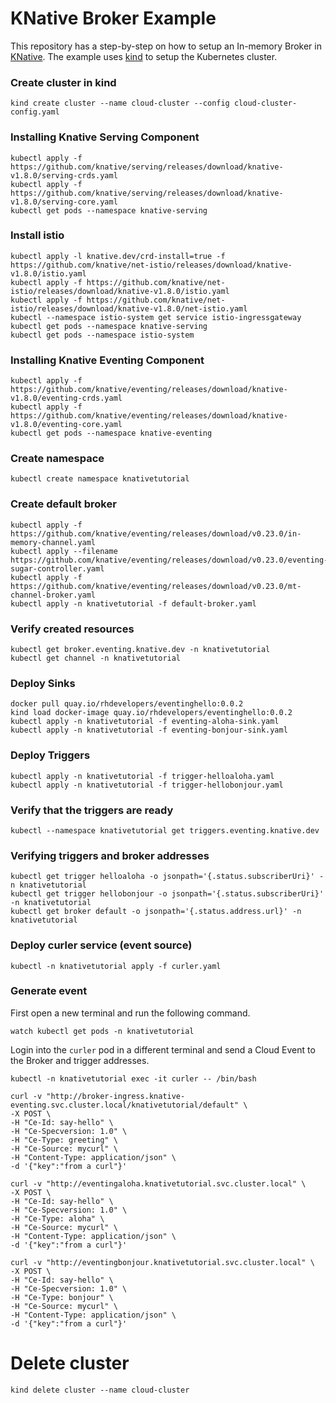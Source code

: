 # KNative Broker Example

This repository has a step-by-step on how to setup an In-memory Broker in [KNative](https://knative.dev). The example uses [kind](https://kind.sigs.k8s.io) to setup the Kubernetes cluster.

### Create cluster in kind
```
kind create cluster --name cloud-cluster --config cloud-cluster-config.yaml
```

### Installing Knative Serving Component
```
kubectl apply -f https://github.com/knative/serving/releases/download/knative-v1.8.0/serving-crds.yaml
kubectl apply -f https://github.com/knative/serving/releases/download/knative-v1.8.0/serving-core.yaml
kubectl get pods --namespace knative-serving
```
### Install istio
```
kubectl apply -l knative.dev/crd-install=true -f https://github.com/knative/net-istio/releases/download/knative-v1.8.0/istio.yaml
kubectl apply -f https://github.com/knative/net-istio/releases/download/knative-v1.8.0/istio.yaml
kubectl apply -f https://github.com/knative/net-istio/releases/download/knative-v1.8.0/net-istio.yaml
kubectl --namespace istio-system get service istio-ingressgateway
kubectl get pods --namespace knative-serving
kubectl get pods --namespace istio-system
```

### Installing Knative Eventing Component
```
kubectl apply -f https://github.com/knative/eventing/releases/download/knative-v1.8.0/eventing-crds.yaml
kubectl apply -f https://github.com/knative/eventing/releases/download/knative-v1.8.0/eventing-core.yaml
kubectl get pods --namespace knative-eventing
```

### Create namespace
```
kubectl create namespace knativetutorial
```

### Create default broker
```
kubectl apply -f https://github.com/knative/eventing/releases/download/v0.23.0/in-memory-channel.yaml
kubectl apply --filename https://github.com/knative/eventing/releases/download/v0.23.0/eventing-sugar-controller.yaml
kubectl apply -f https://github.com/knative/eventing/releases/download/v0.23.0/mt-channel-broker.yaml
kubectl apply -n knativetutorial -f default-broker.yaml
```

### Verify created resources
```
kubectl get broker.eventing.knative.dev -n knativetutorial
kubectl get channel -n knativetutorial
```

### Deploy Sinks
```
docker pull quay.io/rhdevelopers/eventinghello:0.0.2
kind load docker-image quay.io/rhdevelopers/eventinghello:0.0.2
kubectl apply -n knativetutorial -f eventing-aloha-sink.yaml
kubectl apply -n knativetutorial -f eventing-bonjour-sink.yaml
```

### Deploy Triggers
```
kubectl apply -n knativetutorial -f trigger-helloaloha.yaml
kubectl apply -n knativetutorial -f trigger-hellobonjour.yaml
```

### Verify that the triggers are ready
```
kubectl --namespace knativetutorial get triggers.eventing.knative.dev
```

### Verifying triggers and broker addresses
```
kubectl get trigger helloaloha -o jsonpath='{.status.subscriberUri}' -n knativetutorial
kubectl get trigger hellobonjour -o jsonpath='{.status.subscriberUri}' -n knativetutorial
kubectl get broker default -o jsonpath='{.status.address.url}' -n knativetutorial
```

### Deploy curler service (event source)
```
kubectl -n knativetutorial apply -f curler.yaml
```

### Generate event

First open a new terminal and run the following command.

```
watch kubectl get pods -n knativetutorial
```

Login into the `curler` pod in a different terminal and send a Cloud Event to the Broker and trigger addresses.

```
kubectl -n knativetutorial exec -it curler -- /bin/bash

curl -v "http://broker-ingress.knative-eventing.svc.cluster.local/knativetutorial/default" \
-X POST \
-H "Ce-Id: say-hello" \
-H "Ce-Specversion: 1.0" \
-H "Ce-Type: greeting" \
-H "Ce-Source: mycurl" \
-H "Content-Type: application/json" \
-d '{"key":"from a curl"}'

curl -v "http://eventingaloha.knativetutorial.svc.cluster.local" \
-X POST \
-H "Ce-Id: say-hello" \
-H "Ce-Specversion: 1.0" \
-H "Ce-Type: aloha" \
-H "Ce-Source: mycurl" \
-H "Content-Type: application/json" \
-d '{"key":"from a curl"}'

curl -v "http://eventingbonjour.knativetutorial.svc.cluster.local" \
-X POST \
-H "Ce-Id: say-hello" \
-H "Ce-Specversion: 1.0" \
-H "Ce-Type: bonjour" \
-H "Ce-Source: mycurl" \
-H "Content-Type: application/json" \
-d '{"key":"from a curl"}'
```

# Delete cluster

```
kind delete cluster --name cloud-cluster
```

